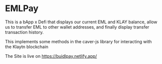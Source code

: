 # EMLPay
This is a bApp x Defi that displays our current EML and KLAY balance, allow us to transfer EML to other wallet addresses, and finally display transfer transaction history. 

This implements some methods in the caver-js library for interacting with the Klaytn blockchain

The Site is live on https://buidlpay.netlify.app/

